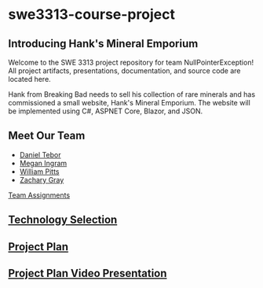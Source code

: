 # swe3313-course-project

## Introducing Hank's Mineral Emporium
Welcome to the SWE 3313 project repository for team NullPointerException! All project artifacts, presentations, documentation, and source code are located here.

Hank from Breaking Bad needs to sell his collection of rare minerals and has commissioned a small website, Hank's Mineral Emporium. The website will be implemented using C#, ASPNET Core, Blazor, and JSON.

## Meet Our Team
- [Daniel Tebor](docs/project-plan/dtebor-resume.md)
- [Megan Ingram](docs/project-plan/mingram-resume.md)
- [William Pitts](docs/project-plan/wpitts-resume.md)
- [Zachary Gray](docs/project-plan/zgray-resume.md)

[Team Assignments](docs/project-plan/team-assignments.md)

## [Technology Selection](docs/project-plan/technology-selection.md)

## [Project Plan](https://adkisson-swe-f23.youtrack.cloud/gantt-charts/174-15)

## [Project Plan Video Presentation](docs/project-plan/)
